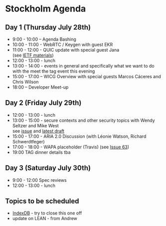# Stockholm Agenda

## Day 1 (Thursday July 28th)

* 9:00 - 10:00 – Agenda Bashing
* 10:00 - 11:00 - WebRTC / Keygen with guest EKR
* 11:00 - 12:00 - QUIC update with special guest Jana  
(see [IETF materials](https://datatracker.ietf.org/meeting/96/materials.html))
* 12:00 - 13:00 - lunch
* 13:00 - 14:00 - events in general and specifically what we want to do with the meet the tag event this evening
* 15:00 - 17:00 – WICG Overview with special guests Marcos Cáceres and Chris Wilson
* 18:00 – Developer Meet-up

## Day 2 (Friday July 29th) 

* 12:00 - 13:00 - lunch
* 13:00 - 15:00 - secure contexts and other security topics with Wendy Seltzer and Mike West  
see [issue](https://github.com/w3ctag/spec-reviews/issues/124) and [latest draft](https://w3c.github.io/webappsec-secure-contexts/)
* 15:00 - 17:00 - ARIA 2.0 Discussion (with Léonie Watson, Richard Schwerdtfeger)
* 17:00 - 18:00 - WAPA placeholder (Travis) (see [Issue 63](https://github.com/w3ctag/spec-reviews/issues/63])) 
* 19:00 TAG dinner details tba

## Day 3 (Saturday July 30th)

* 9:00 - 12:00 Spec reviews
* 12:00 - 13:00 - lunch

## Topics to be scheduled

* [IndexDB](https://github.com/w3ctag/spec-reviews/issues/84) - try to close this one off
* update on LEAN - from Andrew

